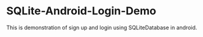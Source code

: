 # SQLite-Android-Login-Demo
This is demonstration of sign up and login using SQLiteDatabase in android.
